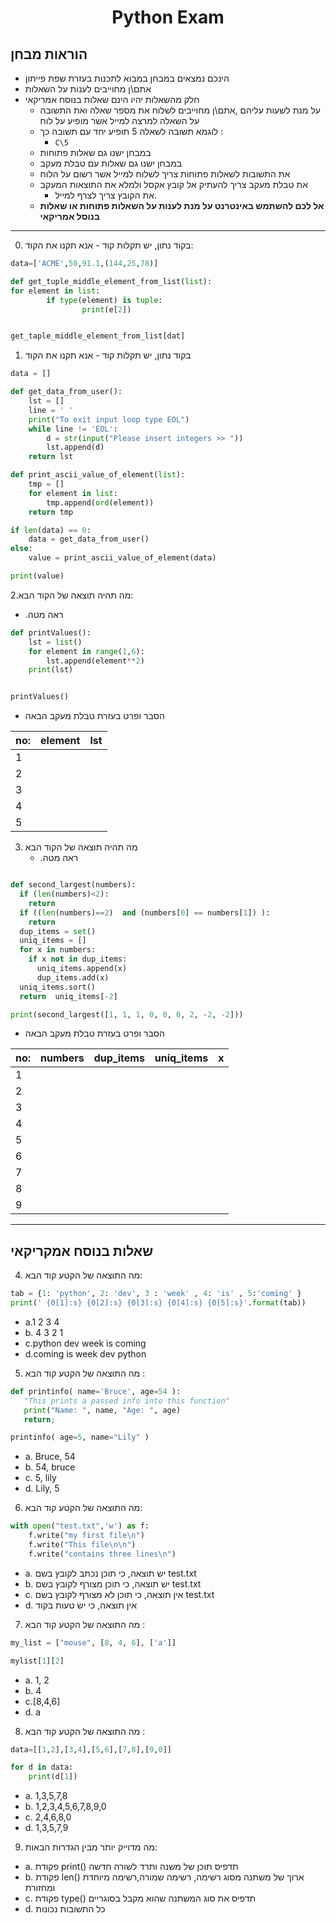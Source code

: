 <center>

# Python Exam

</center>

## הוראות מבחן

- הינכם נמצאים במבחן במבוא לתכנות בעזרת שפת פייתון 
- אתם\ן מחוייבים לענות על השאלות
- חלק מהשאלות יהיו הינם שאלות בנוסח אמריקאי
  - על מנת לשעות עליהם ,אתם\ן מחוייבים לשלוח את מספר שאלה ואת התשובה על השאלה למרצה למייל אשר מופיע על לוח
  - לוגמא תשובה לשאלה 5 תופיע יחד עם תשובה כך :
    - `C\5`
  - במבחן ישנו גם שאלות פתוחות  
  - במבחן ישנו גם שאלות עם טבלת מעקב
  - את התשובות לשאלות פתוחות צריך לשלוח למייל אשר רשום על הלוח
  - את טבלת מעקב צריך להעתיק אל קובץ אקסל ולמלא את התוצאות המעקב
    - את הקובץ צריך לצרף למייל.
  - **__אל לכם להשתמש באינטרנט על מנת לענות על השאלות פתוחות או שאלות בנוסל אמריקאי__**

---

0. בקוד נתון, יש תקלות קוד - אנא תקנו את הקוד:

```py
data=['ACME',50,91.1,(144,25,78)]

def get_tuple_middle_element_from_list(list):
for element in list:
        if type(element) is tuple:
                print(e[2])


get_taple_middle_element_from_list[dat]

```
<!-- 
 def get_tuple_middle_element_from_list(list):
    ...:     for element in list:
    ...:         if type(element) is tuple:
    ...:             print(element[1])
-->

1. בקוד נתון, יש תקלות קוד - אנא תקנו את הקוד

```py
data = []

def get_data_from_user():
    lst = []
    line = ' '
    print("To exit input loop type EOL")
    while line != 'EOL':
        d = str(input("Please insert integers >> "))
        lst.append(d)
    return lst

def print_ascii_value_of_element(list):
    tmp = []
    for element in list:
        tmp.append(ord(element))
    return tmp

if len(data) == 0:
    data = get_data_from_user()
else:
    value = print_ascii_value_of_element(data)

print(value)

```

2.מה תהיה תוצאה של הקוד הבא:
  - .ראה מטה

```py
def printValues():
    lst = list()
    for element in range(1,6):
        lst.append(element**2)
    print(lst)


printValues()
```
  - הסבר ופרט בעזרת טבלת מעקב הבאה


no:| element  | lst
--| -- | --
1 |    |
2 |    |
3 |    |
4 |    |
5 |    |


3. מה תהיה תוצאה של הקוד הבא
   -  .ראה מטה
```py

def second_largest(numbers):
  if (len(numbers)<2):
    return 
  if ((len(numbers)==2)  and (numbers[0] == numbers[1]) ):
    return
  dup_items = set()
  uniq_items = []
  for x in numbers:
    if x not in dup_items:
      uniq_items.append(x)
      dup_items.add(x)
  uniq_items.sort()
  return  uniq_items[-2]  

print(second_largest([1, 1, 1, 0, 0, 0, 2, -2, -2]))


```

   - הסבר ופרט בעזרת טבלת מעקב הבאה

no: |  numbers | dup_items | uniq_items | x
--- | -------- | --------- | ---------- | --
1| | | |
2| | | |
3| | | |
4| | | |
5| | | |
6| | | |
7| | | |
8| | | |
9| | | |


---

## שאלות בנוסח אמקריקאי

4. מה התוצאה של הקטע קוד הבא:

```py
tab = {1: 'python', 2: 'dev', 3 : 'week' , 4: 'is' , 5:'coming' } 
print(' {0[1]:s} {0[2]:s} {0[3]:s} {0[4]:s} {0[5]:s}'.format(tab)) 
```

- a.1 2 3 4
- b. 4 3 2 1
- c.python dev week is coming
- d.coming is week dev python

5. מה התוצאה של הקטע קוד הבא :

```py
def printinfo( name='Bruce', age=54 ):
   "This prints a passed info into this function"
   print("Name: ", name, "Age: ", age)
   return;

printinfo( age=5, name="Lily" )

```

- a. Bruce, 54
- b. 54, bruce
- c. 5, lily
- d. Lily, 5


6. מה התוצאה של הקטע קוד הבא:

```py
with open("test.txt",'w') as f:
    f.write("my first file\n")
    f.write("This file\n\n")
    f.write("contains three lines\n")
```

- a. יש תוצאה, כי תוכן נכתב לקובץ בשם test.txt
- b. יש תוצאה, כי תוכן מצורף לקובץ בשם test.txt 
- c. אין תוצאה, כי תוכן לא מצורף לקובץ בשם test.txt
- d. אין תוצאה, כי יש טעות בקוד

7. מה התוצאה של הקטע קוד הבא :

```py
my_list = ["mouse", [8, 4, 6], ['a']]

mylist[1][2]
```

- a. 1, 2
- b. 4
- c.[8,4,6]
- d. a

8. מה התוצאה של הקטע קוד הבא :

```py
data=[[1,2],[3,4],[5,6],[7,8],[9,0]]

for d in data:
    print(d[1])

```

- a. 1,3,5,7,8
- b. 1,2,3,4,5,6,7,8,9,0
- c. 2,4,6,8,0
- d. 1,3,5,7,9


9. מה מדוייק יותר מבין הגדרות הבאות:

- a. פקודת print() תדפיס תוכן של משנה ותרד לשורה חדשה
- b. פקודת len() ארוך של משתנה מסוג רשימה, רשימה שמורה,רשימה מיוחדת ומחזורת
- c. פקודת type() תדפיס את סוג המשתנה שהוא מקבל בסוגריים
- d. כל התשובות נכונות